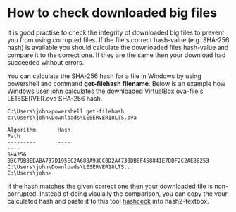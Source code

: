 # How to check downloaded big files

It is good practise to check the integrity of downloaded big files to prevent you from using corrupted files. If the file's correct hash-value (e.g. SHA-256 hash) is available you should calculate the downloaded files hash-value and compare it to the correct one. If they are the same then your download had succeeded without errors.

You can calculate the SHA-256 hash for a file in Windows by using powershell and command **get-filehash filename**. Below is an example how Windows user john calculates the downloaded VirtualBox ova-file's LE18SERVER.ova SHA-256 hash.  

```
C:\Users\john>powershell get-filehash c:\Users\john\Downloads\LESERVER18LTS.ova

Algorithm       Hash                                                                     Path
---------       ----                                                                     ----
SHA256          B3C79B8EDABA737D195EC2A688A93CC0D2A4730DB8F458841E7DDF2C2AE88253        C:\Users\john\Downloads\LESERVER18LTS...
C:\Users\john>
```
If the hash matches the given correct one then your downloaded file is non-corrupted. Instead of doing visulally the comparison, you can copy the your calculated hash and paste it to this tool [hashceck](https://averkoc.github.io/hash.html) into hash2-textbox.


